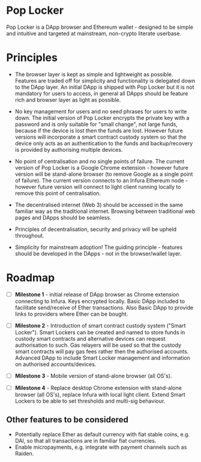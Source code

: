Pop Locker
==========
Pop Locker is a DApp browser and Ethereum wallet - designed to be simple and intuitive and targeted at mainstream, non-crypto literate userbase.

# Principles

- The browser layer is kept as simple and lightweight as possible. Features are traded off for simplicity and functionality is delegated down to the DApp layer. An initial DApp is shipped with Pop Locker but it is not mandatory for users to access, in general all DApps should be feature rich and browser layer as light as possible.

- No key management for users and no seed phrases for users to write down. The initial version of Pop Locker encrypts the private key with a password and is only suitable for "small change", not large funds, because if the device is lost then the funds are lost. However future versions will incorporate a smart contract custody system so that the device only acts as an authentication to the funds and backup/recovery is provided by authorising multiple devices.

- No point of centralisation and no single points of failure. The current version of Pop Locker is a Google Chrome extension - however future version will be stand-alone browser (to remove Google as a single point of failure). The current version connects to an Infura Ethereum node - however future version will connect to light client running locally to remove this point of centralisation.

- The decentralised internet (Web 3) should be accessed in the same familiar way as the traditional internet. Browsing between traditional web pages and DApps should be seamless.

- Principles of decentralisation, security and privacy will be upheld throughout.

- Simplicity for mainstream adoption! The guiding principle - features should be developed in the DApps - not in the browser/wallet layer.

# Roadmap

- [ ] **Milestone 1** - initial release of DApp browser as Chrome extension connecting to Infura. Keys encrypted locally.
Basic DApp included to facilitate send/receive of Ether transactions. Also Basic DApp to provide links to providers where Ether can be bought.

- [ ] **Milestone 2** - Introduction of smart contract custody system ("Smart Locker"). Smart Lockers can be created and named to store funds in custody smart contracts and alternative devices can request authorisation to such. Gas relayers will be used so that the custody smart contracts will pay gas fees rather then the authorised accounts.
Advanced DApp to include Smart Locker management and information on authorised accounts/devices.

- [ ] **Milestone 3** - Mobile version of stand-alone browser (all OS's).

- [ ] **Milestone 4** - Replace desktop Chrome extension with stand-alone browser (all OS's), replace Infura with local light client. Extend Smart Lockers to be able to set thresholds and multi-sig behaviour.

## Other features to be considered
- Potentially replace Ether as default currency with fiat stable coins, e.g. DAI, so that all transactions are in familiar fiat currencies.
- Enable micropayments, e.g. integrate with payment channels such as Raiden.
